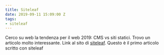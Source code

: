 ```yaml
---
title: Siteleaf
date: 2019-09-11 15:09:00 Z
tags:
- siteleaf
---
```


Cerco su web la tendenza per il web 2019: CMS vs siti statici.
Trovo un articolo molto interessante.
Link al sito di [siteleaf](https://www.siteleaf.com/).
Questo è il primo articolo scritto con siteleaf